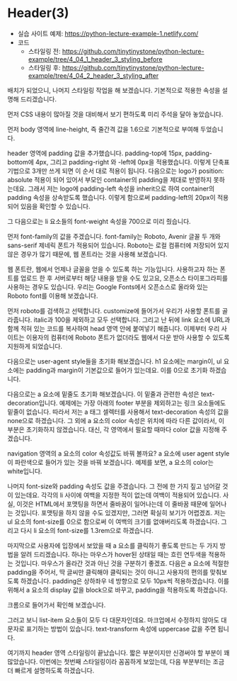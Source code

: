 # Header(3)

- 실습 사이트 예제: https://python-lecture-example-1.netlify.com/
- 코드
  - 스타일링 전: https://github.com/tinytinystone/python-lecture-example/tree/4_04_1_header_3_styling_before
  - 스타일링 후: https://github.com/tinytinystone/python-lecture-example/tree/4_04_2_header_3_styling_after

배치가 되었으니, 나머지 스타일링 작업을 해 보겠습니다. 기본적으로 적용한 속성을 설명해 드리겠습니다.

먼저 CSS 내용이 많아질 것을 대비해서 보기 편하도록 미리 주석을 달아 놓았습니다.

먼저 body 영역에 line-height, 즉 줄간격 값을 1.6으로 기본적으로 부여해 두었습니다.

header 영역에 padding 값을 추가했습니다. padding-top에 15px, padding-bottom에 4px, 그리고 padding-right 와 -left에 0px을 적용했습니다. 이렇게 단축표기법으로 3개만 쓰게 되면 이 순서 대로 적용이 됩니다. 다음으로는 logo가 position: absolute 적용이 되어 있어서 부모인 container의 padding을 제대로 반영하지 못하는데요. 그래서 저는 logo에 padding-left 속성을 inherit으로 하여 container의 padding 속성을 상속받도록 했습니다. 이렇게 함으로써 padding-left의 20px이 적용되어 있음을 확인할 수 있습니다.

그 다음으로는 li 요소들의 font-weight 속성을 700으로 미리 줬습니다.

먼저 font-family의 값을 주겠습니다. font-family는 Roboto, Avenir 글꼴 두 개와 sans-serif 제네릭 폰트가 적용되어 있습니다. Roboto는 로컬 컴퓨터에 저장되어 있지 않은 경우가 많기 때문에, 웹 폰트라는 것을 사용해 보겠습니다.

웹 폰트란, 웹에서 언제나 글꼴을 얻을 수 있도록 하는 기능입니다. 사용하고자 하는 폰트를 업로드 한 후 서버로부터 해당 내용을 받을 수도 있고요, 오픈소스 타이포그라피를 사용하는 경우도 있습니다. 우리는 Google Fonts에서 오픈소스로 올라와 있는 Roboto font를 이용해 보겠습니다.

먼저 roboto를 검색하고 선택합니다. customize에 들어가서 우리가 사용할 폰트를 골라줍니다. italic과 100을 제외하고 모두 선택합니다. 그리고 난 뒤에 link 요소에 URL과 함께 적혀 있는 코드를 복사하여 head 영역 안에 붙여넣기 해줍니다. 이제부터 우리 사이트는 이용자의 컴퓨터에 Roboto 폰트가 없더라도 웹에서 다운 받아 사용할 수 있도록 지원하게 되었습니다.

다음으로는 user-agent style들을 초기화 해보겠습니다. h1 요소에는 margin이, ul 요소에는 padding과 margin이 기본값으로 들어가 있는데요. 이를 0으로 초기화 하겠습니다.

다음으로는 a 요소에 밑줄도 초기화 해보겠습니다. 이 밑줄과 관련한 속성은 text-decoration입니다. 예제에는 가장 아래의 footer 부분을 제외하고는 링크 요소들에도 밑줄이 없습니다. 따라서 저는 a 태그 셀렉터를 사용해서 text-decoration 속성의 값을 none으로 하겠습니다. 그 외에 a 요소의 color 속성은 위치에 따라 다른 값이라서, 이 부분은 초기화하지 않겠습니다. 대신, 각 영역에서 필요할 때마다 color 값을 지정해 주겠습니다.

navigation 영역의 a 요소의 color 속성값도 바꿔 볼까요? a 요소에 user agent style이 파란색으로 들어가 있는 것을 바꿔 보겠습니다. 예제를 보면, a 요소의 color는 white입니다.

나머지 font-size와 padding 속성도 값을 주겠습니다. 그 전에 한 가지 짚고 넘어갈 것이 있는데요. 각각의 li 사이에 여백을 지정한 적이 없는데 여백이 적용되어 있습니다. 사실, 이것은 HTML에서 포맷팅을 하면서 줄바꿈이 일어나는데 이 줄바꿈 때문에 일어나는 것입니다. 포맷팅을 하지 않을 수도 있겠지만, 그러면 확실히 보기가 어렵겠죠. 저는 ul 요소의 font-size를 0으로 함으로써 이 여백의 크기를 없애버리도록 하겠습니다. 그리고 다시 li 요소의 font-size를 1.3rem으로 하겠습니다.

마지막으로 사용자에 입장에서 보았을 때 a 요소를 클릭하기 좋도록 만드는 두 가지 방법을 알려 드리겠습니다. 하나는 마우스가 hover된 상태일 때는 흐린 연두색을 적용하는 것입니다. 마우스가 올라간 것과 아닌 것을 구분하기 좋겠죠. 다음은 a 요소에 적절한 padding을 주어서, 딱 글씨만 클릭해야 클릭되는 것이 아니고 사용자의 편의를 맞춰보도록 하겠습니다. padding은 상하좌우 네 방향으로 모두 10px씩 적용하겠습니다. 이를 위해서 a 요소의 display 값을 block으로 바꾸고, padding을 적용하도록 하겠습니다.

크롬으로 들어가서 확인해 보겠습니다.

그러고 보니 list-item 요소들이 모두 다 대문자인데요. 마크업에서 수정하지 않아도 대문자로 표기하는 방법이 있습니다. text-transform 속성에 uppercase 값을 주면 됩니다.

여기까지 header 영역 스타일링이 끝났습니다. 짧은 부분이지만 신경써야 할 부분이 꽤 많았습니다. 이번에는 첫번째 스타일링이라 꼼꼼하게 보았는데, 다음 부분부터는 조금 더 빠르게 설명하도록 하겠습니다.
